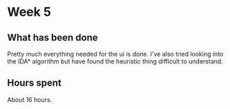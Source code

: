 # Week 5

## What has been done

Pretty much everything needed for the ui is done. I've also tried looking into the IDA* algorithm
but have found the heuristic thing difficult to understand.

## Hours spent

About 16 hours.